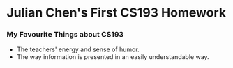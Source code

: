 # Julian Chen's First CS193 Homework

### My Favourite Things about CS193
- The teachers' energy and sense of humor.
- The way information is presented in an easily understandable way.
  
